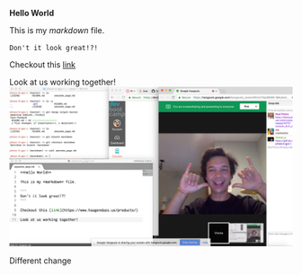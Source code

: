 **Hello World**

This is my *markdown* file.

```
Don't it look great!?!
```

Checkout this [link](https://www.haagendazs.us/products/)

Look at us working together!
![alt text](https://github.com/VinnieLu/phase-0-gps-1/blob/master/GPS%201.1.png "Iris and Vinnie")

Different change